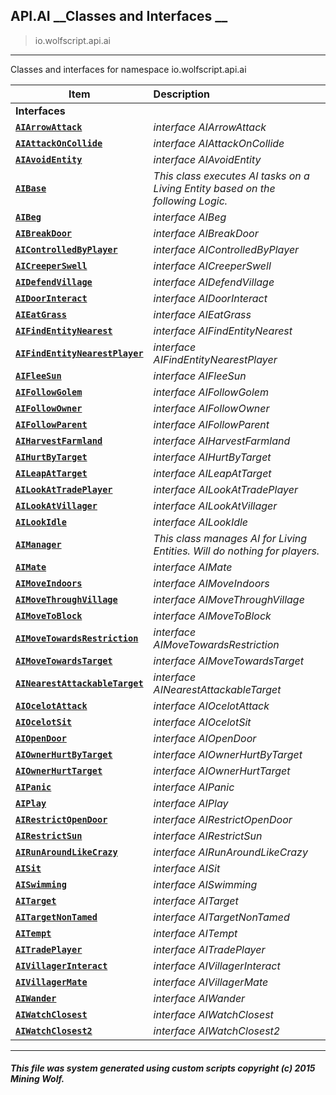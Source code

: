 ## API.AI __Classes and Interfaces __

>io.wolfscript.api.ai

---

Classes and interfaces for namespace io.wolfscript.api.ai

Item | Description   
--- | :--- 
__Interfaces__|
__[`AIArrowAttack`](AIArrowAttack.md)__ | _interface AIArrowAttack_ 
__[`AIAttackOnCollide`](AIAttackOnCollide.md)__ | _interface AIAttackOnCollide_ 
__[`AIAvoidEntity`](AIAvoidEntity.md)__ | _interface AIAvoidEntity_ 
__[`AIBase`](AIBase.md)__ | _This class executes AI tasks on a Living Entity based on the following Logic._ 
__[`AIBeg`](AIBeg.md)__ | _interface AIBeg_ 
__[`AIBreakDoor`](AIBreakDoor.md)__ | _interface AIBreakDoor_ 
__[`AIControlledByPlayer`](AIControlledByPlayer.md)__ | _interface AIControlledByPlayer_ 
__[`AICreeperSwell`](AICreeperSwell.md)__ | _interface AICreeperSwell_ 
__[`AIDefendVillage`](AIDefendVillage.md)__ | _interface AIDefendVillage_ 
__[`AIDoorInteract`](AIDoorInteract.md)__ | _interface AIDoorInteract_ 
__[`AIEatGrass`](AIEatGrass.md)__ | _interface AIEatGrass_ 
__[`AIFindEntityNearest`](AIFindEntityNearest.md)__ | _interface AIFindEntityNearest_ 
__[`AIFindEntityNearestPlayer`](AIFindEntityNearestPlayer.md)__ | _interface AIFindEntityNearestPlayer_ 
__[`AIFleeSun`](AIFleeSun.md)__ | _interface AIFleeSun_ 
__[`AIFollowGolem`](AIFollowGolem.md)__ | _interface AIFollowGolem_ 
__[`AIFollowOwner`](AIFollowOwner.md)__ | _interface AIFollowOwner_ 
__[`AIFollowParent`](AIFollowParent.md)__ | _interface AIFollowParent_ 
__[`AIHarvestFarmland`](AIHarvestFarmland.md)__ | _interface AIHarvestFarmland_ 
__[`AIHurtByTarget`](AIHurtByTarget.md)__ | _interface AIHurtByTarget_ 
__[`AILeapAtTarget`](AILeapAtTarget.md)__ | _interface AILeapAtTarget_ 
__[`AILookAtTradePlayer`](AILookAtTradePlayer.md)__ | _interface AILookAtTradePlayer_ 
__[`AILookAtVillager`](AILookAtVillager.md)__ | _interface AILookAtVillager_ 
__[`AILookIdle`](AILookIdle.md)__ | _interface AILookIdle_ 
__[`AIManager`](AIManager.md)__ | _This class manages AI for Living Entities. Will do nothing for players._ 
__[`AIMate`](AIMate.md)__ | _interface AIMate_ 
__[`AIMoveIndoors`](AIMoveIndoors.md)__ | _interface AIMoveIndoors_ 
__[`AIMoveThroughVillage`](AIMoveThroughVillage.md)__ | _interface AIMoveThroughVillage_ 
__[`AIMoveToBlock`](AIMoveToBlock.md)__ | _interface AIMoveToBlock_ 
__[`AIMoveTowardsRestriction`](AIMoveTowardsRestriction.md)__ | _interface AIMoveTowardsRestriction_ 
__[`AIMoveTowardsTarget`](AIMoveTowardsTarget.md)__ | _interface AIMoveTowardsTarget_ 
__[`AINearestAttackableTarget`](AINearestAttackableTarget.md)__ | _interface AINearestAttackableTarget_ 
__[`AIOcelotAttack`](AIOcelotAttack.md)__ | _interface AIOcelotAttack_ 
__[`AIOcelotSit`](AIOcelotSit.md)__ | _interface AIOcelotSit_ 
__[`AIOpenDoor`](AIOpenDoor.md)__ | _interface AIOpenDoor_ 
__[`AIOwnerHurtByTarget`](AIOwnerHurtByTarget.md)__ | _interface AIOwnerHurtByTarget_ 
__[`AIOwnerHurtTarget`](AIOwnerHurtTarget.md)__ | _interface AIOwnerHurtTarget_ 
__[`AIPanic`](AIPanic.md)__ | _interface AIPanic_ 
__[`AIPlay`](AIPlay.md)__ | _interface AIPlay_ 
__[`AIRestrictOpenDoor`](AIRestrictOpenDoor.md)__ | _interface AIRestrictOpenDoor_ 
__[`AIRestrictSun`](AIRestrictSun.md)__ | _interface AIRestrictSun_ 
__[`AIRunAroundLikeCrazy`](AIRunAroundLikeCrazy.md)__ | _interface AIRunAroundLikeCrazy_ 
__[`AISit`](AISit.md)__ | _interface AISit_ 
__[`AISwimming`](AISwimming.md)__ | _interface AISwimming_ 
__[`AITarget`](AITarget.md)__ | _interface AITarget_ 
__[`AITargetNonTamed`](AITargetNonTamed.md)__ | _interface AITargetNonTamed_ 
__[`AITempt`](AITempt.md)__ | _interface AITempt_ 
__[`AITradePlayer`](AITradePlayer.md)__ | _interface AITradePlayer_ 
__[`AIVillagerInteract`](AIVillagerInteract.md)__ | _interface AIVillagerInteract_ 
__[`AIVillagerMate`](AIVillagerMate.md)__ | _interface AIVillagerMate_ 
__[`AIWander`](AIWander.md)__ | _interface AIWander_ 
__[`AIWatchClosest`](AIWatchClosest.md)__ | _interface AIWatchClosest_ 
__[`AIWatchClosest2`](AIWatchClosest2.md)__ | _interface AIWatchClosest2_ 



---



##### This file was system generated using custom scripts copyright (c) 2015 Mining Wolf.
	

